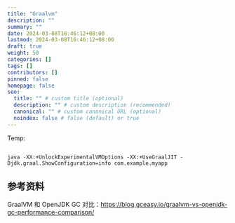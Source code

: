 ```yaml
---
title: "Graalvm"
description: ""
summary: ""
date: 2024-03-08T16:46:12+08:00
lastmod: 2024-03-08T16:46:12+08:00
draft: true
weight: 50
categories: []
tags: []
contributors: []
pinned: false
homepage: false
seo:
  title: "" # custom title (optional)
  description: "" # custom description (recommended)
  canonical: "" # custom canonical URL (optional)
  noindex: false # false (default) or true
---
```


Temp:

```console

java -XX:+UnlockExperimentalVMOptions -XX:+UseGraalJIT -Djdk.graal.ShowConfiguration=info com.example.myapp

```

## 参考资料

GraalVM 和 OpenJDK GC 对比：<https://blog.gceasy.io/graalvm-vs-openjdk-gc-performance-comparison/>

